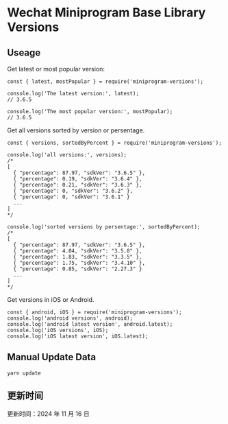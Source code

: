 
# Wechat Miniprogram Base Library Versions

## Useage

Get latest or most popular version:

```;
const { latest, mostPopular } = require('miniprogram-versions');

console.log('The latest version:', latest);
// 3.6.5

console.log('The most popular version:', mostPopular);
// 3.6.5

```

Get all versions sorted by version or persentage.

```
const { versions, sortedByPercent } = require('miniprogram-versions');

console.log('all versions:', versions);
/*
[
  { "percentage": 87.97, "sdkVer": "3.6.5" },
  { "percentage": 0.19, "sdkVer": "3.6.4" },
  { "percentage": 0.21, "sdkVer": "3.6.3" },
  { "percentage": 0, "sdkVer": "3.6.2" },
  { "percentage": 0, "sdkVer": "3.6.1" }
  ...
]
*/

console.log('sorted versions by persentage:', sortedByPercent);
/*
[
  { "percentage": 87.97, "sdkVer": "3.6.5" },
  { "percentage": 4.04, "sdkVer": "3.5.8" },
  { "percentage": 1.83, "sdkVer": "3.3.5" },
  { "percentage": 1.75, "sdkVer": "3.4.10" },
  { "percentage": 0.85, "sdkVer": "2.27.3" }
  ...
]
*/
```

Get versions in iOS or Android.

```
const { android, iOS } = require('miniprogram-versions');
console.log('android versions', android);
console.log('android latest version', android.latest);
console.log('iOS versions', iOS);
console.log('iOS latest version', iOS.latest);
```

## Manual Update Data

```
yarn update
```

## 更新时间

更新时间：2024 年 11 月 16 日
